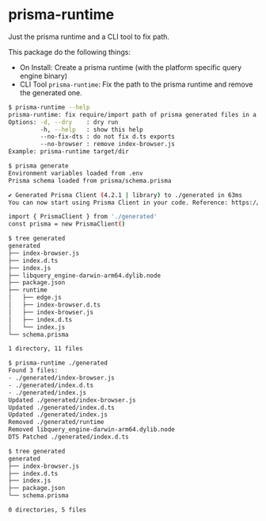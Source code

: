# prisma-runtime

Just the prisma runtime and a CLI tool to fix path.

This package do the following things:

- On Install: Create a prisma runtime (with the platform specific query engine binary)
- CLI Tool `prisma-runtime`: Fix the path to the prisma runtime and remove the generated one.

```sh
$ prisma-runtime --help
prisma-runtime: fix require/import path of prisma generated files in a directory
Options: -d, --dry    : dry run
         -h, --help   : show this help
         --no-fix-dts : do not fix d.ts exports
         --no-browser : remove index-browser.js
Example: prisma-runtime target/dir
```

```sh
$ prisma generate
Environment variables loaded from .env
Prisma schema loaded from prisma/schema.prisma

✔ Generated Prisma Client (4.2.1 | library) to ./generated in 63ms
You can now start using Prisma Client in your code. Reference: https://pris.ly/d/client

import { PrismaClient } from './generated'
const prisma = new PrismaClient()

$ tree generated
generated
├── index-browser.js
├── index.d.ts
├── index.js
├── libquery_engine-darwin-arm64.dylib.node
├── package.json
├── runtime
│   ├── edge.js
│   ├── index-browser.d.ts
│   ├── index-browser.js
│   ├── index.d.ts
│   └── index.js
└── schema.prisma

1 directory, 11 files

$ prisma-runtime ./generated
Found 3 files:
- ./generated/index-browser.js
- ./generated/index.d.ts
- ./generated/index.js
Updated ./generated/index-browser.js
Updated ./generated/index.d.ts
Updated ./generated/index.js
Removed ./generated/runtime
Removed libquery_engine-darwin-arm64.dylib.node
DTS Patched ./generated/index.d.ts

$ tree generated 
generated
├── index-browser.js
├── index.d.ts
├── index.js
├── package.json
└── schema.prisma

0 directories, 5 files
```
